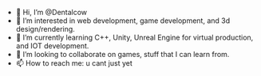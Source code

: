 - 👋 Hi, I’m @Dentalcow
- 👀 I’m interested in web development, game development, and 3d design/rendering.
- 🌱 I’m currently learning C++, Unity, Unreal Engine for virtual production, and IOT development.
- 💞️ I’m looking to collaborate on games, stuff that I can learn from.
- 📫 How to reach me: u cant just yet

<!---
Dentalcow/Dentalcow is a ✨ special ✨ repository because its `README.md` (this file) appears on your GitHub profile.
You can click the Preview link to take a look at your changes.
--->
